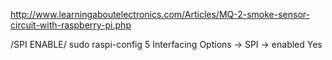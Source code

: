http://www.learningaboutelectronics.com/Articles/MQ-2-smoke-sensor-circuit-with-raspberry-pi.php

/SPI ENABLE/ sudo raspi-config 5 Interfacing Options -> SPI -> enabled Yes
